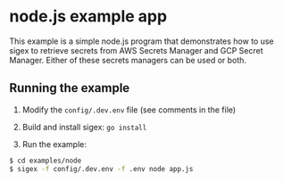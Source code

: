 # node.js example app

This example is a simple node.js program that demonstrates how to use sigex to
retrieve secrets from AWS Secrets Manager and GCP Secret Manager. Either of
these secrets managers can be used or both.

## Running the example

1. Modify the `config/.dev.env` file (see comments in the file)

2. Build and install sigex: `go install`

3. Run the example:

```bash
$ cd examples/node
$ sigex -f config/.dev.env -f .env node app.js
```
